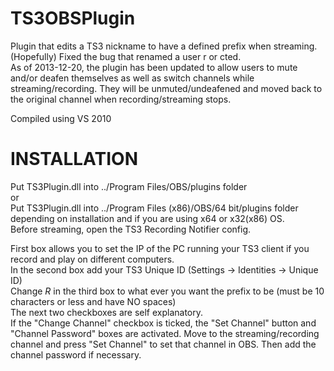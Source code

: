 TS3OBSPlugin
============
Plugin that edits a TS3 nickname to have a defined prefix when streaming.  
(Hopefully) Fixed the bug that renamed a user r or cted.  
As of 2013-12-20, the plugin has been updated to allow users to mute and/or deafen themselves as well as switch channels while streaming/recording. They will be unmuted/undeafened and moved back to the original channel when recording/streaming stops.  
  
Compiled using VS 2010  

INSTALLATION
============
Put TS3Plugin.dll into ../Program Files/OBS/plugins folder  
or  
Put TS3Plugin.dll into ../Program Files (x86)/OBS/64 bit/plugins folder  
depending on installation and if you are using x64 or x32(x86) OS.  
Before streaming, open the TS3 Recording Notifier config.  
  
First box allows you to set the IP of the PC running your TS3 client if you record and play on different computers.  
In the second box add your TS3 Unique ID (Settings -> Identities -> Unique ID)  
Change *R* in the third box to what ever you want the prefix to be (must be 10 characters or less and have NO spaces)  
The next two checkboxes are self explanatory.  
If the "Change Channel" checkbox is ticked, the "Set Channel" button and "Channel Password" boxes are activated. Move to the streaming/recording channel and press "Set Channel" to set that channel in OBS. Then add the channel password if necessary.  
